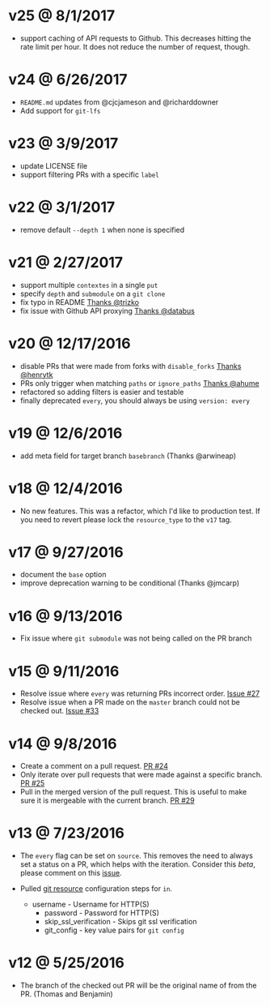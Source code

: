 # v25 @ 8/1/2017

* support caching of API requests to Github. This decreases hitting the
rate limit per hour. It does not reduce the number of request, though.

# v24 @ 6/26/2017

* `README.md` updates from @cjcjameson and @richarddowner
* Add support for `git-lfs`

# v23 @ 3/9/2017

* update LICENSE file
* support filtering PRs with a specific `label`

# v22 @ 3/1/2017

* remove default `--depth 1` when none is specified

# v21 @ 2/27/2017

* support multiple `contextes` in a single `put`
* specify `depth` and `submodule` on a `git clone`
* fix typo in README [Thanks @trizko](https://github.com/jtarchie/pullrequest-resource/pull/57)
* fix issue with Github API proxying [Thanks @databus](https://github.com/jtarchie/pullrequest-resource/pull/56)

# v20 @ 12/17/2016

* disable PRs that were made from forks with `disable_forks` [Thanks @henrytk](https://github.com/jtarchie/pullrequest-resource/issues/43)
* PRs only trigger when matching `paths` or `ignore_paths` [Thanks @ahume](https://github.com/jtarchie/pullrequest-resource/issues/42)
* refactored so adding filters is easier and testable
* finally deprecated `every`, you should always be using `version: every`

# v19 @ 12/6/2016

* add meta field for target branch `basebranch` (Thanks @arwineap)

# v18 @ 12/4/2016

* No new features. This was a refactor, which I'd like to production test. If
you need to revert please lock the `resource_type` to the `v17` tag.

# v17 @ 9/27/2016

* document the `base` option
* improve deprecation warning to be conditional (Thanks @jmcarp)

# v16 @ 9/13/2016

* Fix issue where `git submodule` was not being called on the PR branch

# v15 @ 9/11/2016

* Resolve issue where `every` was returning PRs incorrect order. [Issue #27](https://github.com/jtarchie/pullrequest-resource/issues/27)
* Resolve issue when a PR made on the `master` branch could not be checked out. [Issue #33](https://github.com/jtarchie/pullrequest-resource/issues/33)

# v14 @ 9/8/2016

* Create a comment on a pull request. [PR #24](https://github.com/jtarchie/pullrequest-resource/pull/24)
* Only iterate over pull requests that were made against a specific branch. [PR #25](https://github.com/jtarchie/pullrequest-resource/pull/25)
* Pull in the merged version of the pull request. This is useful to make sure it is mergeable with the current branch. [PR #29](https://github.com/jtarchie/pullrequest-resource/pull/29)

# v13 @ 7/23/2016

* The `every` flag can be set on `source`. This removes the need to always set a status on
a PR, which helps with the iteration. Consider this *beta*, please comment on this [issue](https://github.com/jtarchie/pullrequest-resource/issues/15).

* Pulled [git resource](https://github.com/concourse/git-resource) configuration steps for `in`.
  * username - Username for HTTP(S)
	* password - Password for HTTP(S)
	* skip_ssl_verification - Skips git ssl verification
	* git_config - key value pairs for `git config`

# v12 @ 5/25/2016

* The branch of the checked out PR will be the original name of from the PR. (Thomas and Benjamin)
